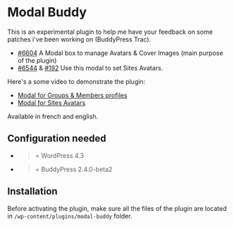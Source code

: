 Modal Buddy
===========

This is an experimental plugin to help me have your feedback on some patches i've been working on (BuddyPress Trac).
- [#6604](https://buddypress.trac.wordpress.org/ticket/6604) A Modal box to manage Avatars & Cover Images (main purpose of the plugin)
- [#6544](https://buddypress.trac.wordpress.org/ticket/6544) & [#192](https://buddypress.trac.wordpress.org/ticket/192) Use this modal to set Sites Avatars.

Here's a some video to demonstrate the plugin:
- [Modal for Groups & Members profiles](https://vimeo.com/138356216)
- [Modal for Sites Avatars](https://vimeo.com/143306220)

Available in french and english.

Configuration needed
--------------------

+ >= WordPress 4.3
+ >= BuddyPress 2.4.0-beta2

Installation
------------

Before activating the plugin, make sure all the files of the plugin are located in `/wp-content/plugins/modal-buddy` folder.
